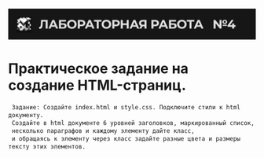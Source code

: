 ![alt MATE Programming Lab](https://github.com/MATE-Programming/Lab_logo/blob/main/lab_4.svg?raw=true)
# Практическое задание на создание HTML-страниц.
     Задание: Создайте index.html и style.css. Подключите стили к html документу. 
     Создайте в html документе 6 уровней заголовков, маркированный список, 
     несколько параграфов и каждому элементу дайте класс, 
     и обращаясь к элементу через класс задайте разные цвета и размеры тексту этих элементов.

